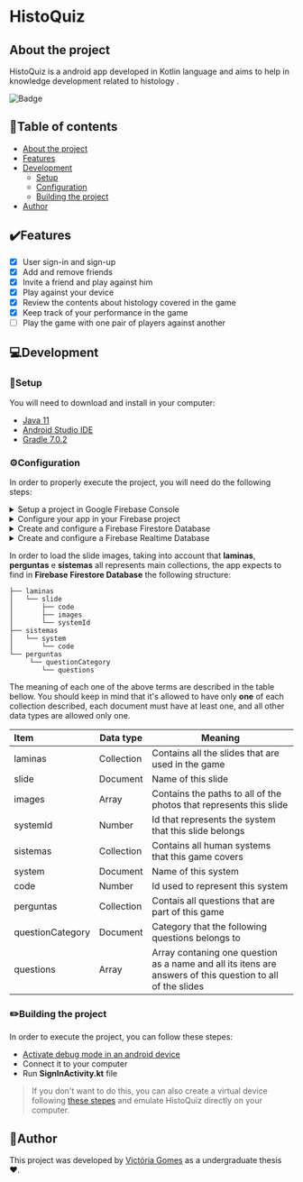 # **HistoQuiz**

## About the project

HistoQuiz is a android app developed in Kotlin language and aims to help in knowledge development related to histology . 

![Badge](https://img.shields.io/badge/build-passing-brightgreen)

## :pencil:Table of contents

- [About the project](#about-the-project)
- [Features](#features)
- [Development](#development)
  - [Setup](#setup)
  - [Configuration](#configuration)
  - [Building the project](#building-the-project)
- [Author](#author)

## :heavy_check_mark:Features

- [x] User sign-in and sign-up
- [x] Add and remove friends
- [x] Invite a friend and play against him
- [x] Play against your device
- [x] Review the contents about histology covered in the game
- [x] Keep track of your performance in the game
- [ ] Play the game with one pair of players against another

## :computer:Development

### :wrench:Setup

You will need to download and install in your computer:

- [Java 11](https://www.oracle.com/java/technologies/javase/jdk11-archive-downloads.html)
- [Android Studio IDE](https://developer.android.com/studio)
- [Gradle 7.0.2](https://gradle.org/install/)

### :gear:Configuration

In order to properly execute the project, you will need do the following steps:

<details>
	<summary>Setup a project in Google Firebase Console</summary>
    	<ul>
        	<li>
                To do so, you may access this <a src="https://console.firebase.google.com/?hl=pt-							br">link</a>.
            </li>
        </ul>
</details>

<details>
	<summary>Configure your app in your Firebase project</summary>
    	<ul>
        	<li>
                The configuration should be done using <b>com.lenda.histoquiz</b> as package name
            </li>
            <li>
            	At the end of the setup, a <b>google-services.json</b> will provided, which you should download put in HistoQuiz <bf>app</bf> folder
            </li>
        </ul>
</details>

<details>
	<summary>Create and configure a Firebase Firestore Database</summary>
    	<ul>
        	<li>
                You should select to create database, and choose <b>init in production mode</b>
            </li>
            <li>
            	The Cloud Firestore Local can remains the same as the suggested from Firebase
            </li>
            <li>
            	After it has been created, you should go in <b>rules</b> tab and paste the following code:
              <pre class="line-numbers" style="white-space: pre-line">
<code class="language-css" style="white-space: pre-line">
  rules_version = '2';
  service cloud.firestore {
    match /databases/{database}/documents {
      match /{document=**} {
        allow read, write: if request.auth.uid != null;
      }
    }
  }
</code>
</pre>
            </li>
        </ul>
</details>

<details>
	<summary>Create and configure a Firebase Realtime Database</summary>
    	<ul>
        	<li>
                You should select to create database and left Realtime Database Local in the same as suggested from Firebase
            </li>
            <li>
            	The init mode should be set to <b>blocked mode</b>
            </li>
            <li>
            	After it has been created, you should go in <b>rules</b> tab and paste the following code:
              <pre class="line-numbers" style="white-space: pre-line">
<code class="language-css" style="white-space: pre-line">
  {
  "rules": {
    ".read": true,
    ".write": true
  }
}
</code>
</pre>
            </li>
        </ul>
</details>

In order to load the slide images, taking into account that **laminas**, **perguntas** e **sistemas** all represents main collections, the app expects to find in **Firebase Firestore Database** the following structure:

```
├── laminas
│   └── slide
│   	├── code
│   	├── images
│   	└── systemId 
├── sistemas
│   └── system
│   	└── code 
└── perguntas
  	 └── questionCategory
   		└── questions 
```

The meaning of each one of the above terms are described in the table bellow. You should keep in mind that it's allowed to have only **one** of each collection described, each document must have at least one, and all other data types are allowed only one.

| **Item**         | Data type  | **Meaning**                                                  |
| :--------------- | ---------- | ------------------------------------------------------------ |
| laminas          | Collection | Contains all the slides that are used in the game            |
| slide            | Document   | Name of this slide                                           |
| images           | Array      | Contains the paths to all of the photos that represents this slide |
| systemId         | Number     | Id that represents the system that this slide belongs        |
| sistemas         | Collection | Contains all human systems that this game covers             |
| system           | Document   | Name of this system                                          |
| code             | Number     | Id used to represent this system                             |
| perguntas        | Collection | Contais all questions that are part of this game             |
| questionCategory | Document   | Category that the following questions belongs to             |
| questions        | Array      | Array contaning one question as a name and all its itens are answers of this question to all of the slides |

### :pencil2:Building the project

In order to execute the project, you can follow these stepes:

- [Activate debug mode in an android device](https://developer.android.com/studio/debug/dev-options)
- Connect it to your computer
- Run **SignInActivity.kt** file

> If you don't want to do this, you can also create a virtual device following [these stepes](https://developer.android.com/studio/run/managing-avds) and emulate HistoQuiz directly on your computer.

## :thought_balloon:Author

This project was developed by [Victória Gomes](https://github.com/victoriaogomes) as a undergraduate thesis :heart:.
